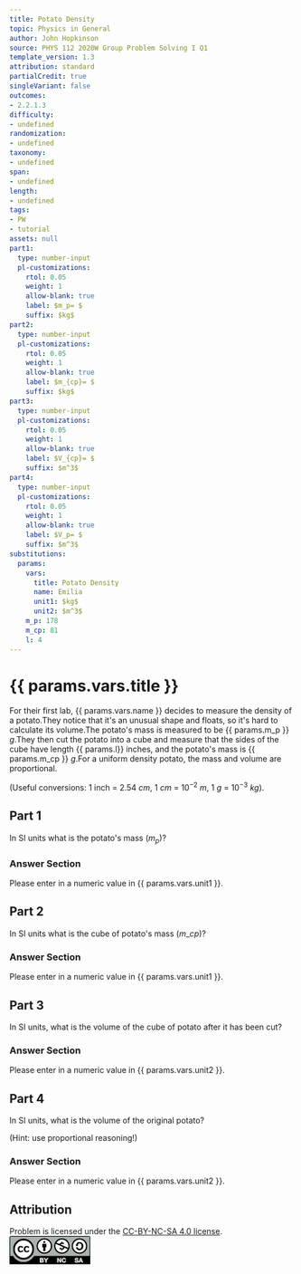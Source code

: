 ```yaml
---
title: Potato Density
topic: Physics in General
author: John Hopkinson
source: PHYS 112 2020W Group Problem Solving I Q1
template_version: 1.3
attribution: standard
partialCredit: true
singleVariant: false
outcomes:
- 2.2.1.3
difficulty:
- undefined
randomization:
- undefined
taxonomy:
- undefined
span:
- undefined
length:
- undefined
tags:
- PW
- tutorial
assets: null
part1:
  type: number-input
  pl-customizations:
    rtol: 0.05
    weight: 1
    allow-blank: true
    label: $m_p= $
    suffix: $kg$
part2:
  type: number-input
  pl-customizations:
    rtol: 0.05
    weight: 1
    allow-blank: true
    label: $m_{cp}= $
    suffix: $kg$
part3:
  type: number-input
  pl-customizations:
    rtol: 0.05
    weight: 1
    allow-blank: true
    label: $V_{cp}= $
    suffix: $m^3$
part4:
  type: number-input
  pl-customizations:
    rtol: 0.05
    weight: 1
    allow-blank: true
    label: $V_p= $
    suffix: $m^3$
substitutions:
  params:
    vars:
      title: Potato Density
      name: Emilia
      unit1: $kg$
      unit2: $m^3$
    m_p: 178
    m_cp: 81
    l: 4
---
```

# {{ params.vars.title }}
For their first lab, {{ params.vars.name }} decides to measure the density of a potato.They notice that it's an unusual shape and floats, so it's hard to calculate its volume.The potato's mass is measured to be {{ params.m_p }} $g$.They then cut the potato into a cube and measure that the sides of the cube have length {{ params.l}} inches, and the potato's mass is {{ params.m_cp }} $g$.For a uniform density potato, the mass and volume are proportional.

(Useful conversions: 1 $\textrm{inch}$ = 2.54 $cm$, 1 $cm$ = $10^{-2}$ $m$, 1 $g$ = $10^{-3}$ $kg$).

## Part 1

In SI units what is the potato's mass ($m_p$)?

### Answer Section

Please enter in a numeric value in {{ params.vars.unit1 }}.

## Part 2

In SI units what is the cube of potato's mass ($m\_{cp}$)?

### Answer Section

Please enter in a numeric value in {{ params.vars.unit1 }}.

## Part 3

In SI units, what is the volume of the cube of potato after it has been cut?

### Answer Section

Please enter in a numeric value in {{ params.vars.unit2 }}.

## Part 4

In SI units, what is the volume of the original potato?

(Hint: use proportional reasoning!)

### Answer Section

Please enter in a numeric value in {{ params.vars.unit2 }}.

## Attribution

Problem is licensed under the [CC-BY-NC-SA 4.0 license](https://creativecommons.org/licenses/by-nc-sa/4.0/).<br> ![The Creative Commons 4.0 license requiring attribution-BY, non-commercial-NC, and share-alike-SA license.](https://raw.githubusercontent.com/firasm/bits/master/by-nc-sa.png)